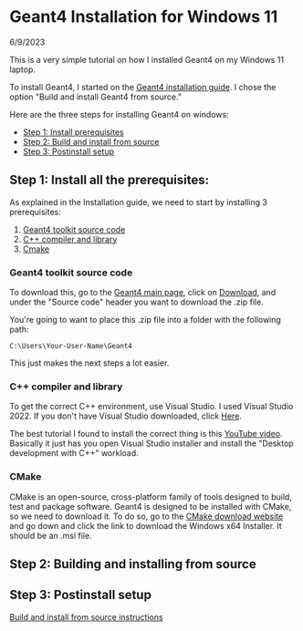 # Geant4 Installation for Windows 11 
6/9/2023

This is a very simple tutorial on how I installed Geant4 on my Windows 11 laptop.

To install Geant4, I started on the [Geant4 installation guide](https://geant4-userdoc.web.cern.ch/UsersGuides/InstallationGuide/html/index.html). I chose the option "Build and install Geant4 from source." 

Here are the three steps for installing Geant4 on windows:
* [Step 1: Install prerequisites](#step-1-install-all-the-prerequisites)
* [Step 2: Build and install from source](#step-2-building-and-installing-from-source)
* [Step 3: Postinstall setup](#step-3-postinstall-setup)


## Step 1: Install all the prerequisites:

As explained in the Installation guide, we need to start by installing 3 prerequisites:
1. [Geant4 toolkit source code](#geant4-toolkit-source-code) 
2. [C++ compiler and library](#c-compiler-and-library)
3. [Cmake](#cmake)

### Geant4 toolkit source code

To download this, go to the [Geant4 main page](https://geant4.web.cern.ch), click on [Download](https://geant4.web.cern.ch/download/11.1.1.html), and under the "Source code" header you want to download the .zip file.

You're going to want to place this .zip file into a folder with the following path:
```
C:\Users\Your-User-Name\Geant4
```
This just makes the next steps a lot easier.

### C++ compiler and library

To get the correct C++ environment, use Visual Studio. I used Visual Studio 2022. If you don't have Visual Studio downloaded, click [Here](https://visualstudio.microsoft.com/downloads/).

The best tutorial I found to install the correct thing is this [YouTube video](https://www.youtube.com/watch?v=OMa2xDjdXJw). Basically it just has you open Visual Studio installer and install the "Desktop development with C++" workload. 

### CMake

CMake is an open-source, cross-platform family of tools designed to build, test and package software. Geant4 is designed to be installed with CMake, so we need to download it. To do so, go to the [CMake download website](https://cmake.org/download/) and go down and click the link to download the Windows x64 Installer. It should be an .msi file.

## Step 2: Building and installing from source

## Step 3: Postinstall setup




[Build and install from source instructions](https://geant4-userdoc.web.cern.ch/UsersGuides/InstallationGuide/html/installguide.html#buildandinstall)
